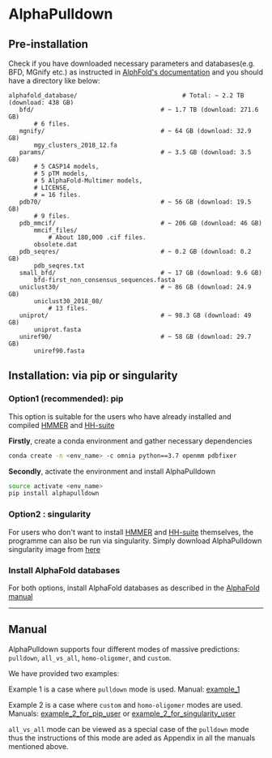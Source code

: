 # AlphaPulldown

## Pre-installation
Check if you have downloaded necessary parameters and databases(e.g. BFD, MGnify etc.) as instructed in [AlphFold's documentation](https://github.com/deepmind/alphafold) and you should have a directory like below:
 ```
 alphafold_database/                             # Total: ~ 2.2 TB (download: 438 GB)
    bfd/                                   # ~ 1.7 TB (download: 271.6 GB)
        # 6 files.
    mgnify/                                # ~ 64 GB (download: 32.9 GB)
        mgy_clusters_2018_12.fa
    params/                                # ~ 3.5 GB (download: 3.5 GB)
        # 5 CASP14 models,
        # 5 pTM models,
        # 5 AlphaFold-Multimer models,
        # LICENSE,
        # = 16 files.
    pdb70/                                 # ~ 56 GB (download: 19.5 GB)
        # 9 files.
    pdb_mmcif/                             # ~ 206 GB (download: 46 GB)
        mmcif_files/
            # About 180,000 .cif files.
        obsolete.dat
    pdb_seqres/                            # ~ 0.2 GB (download: 0.2 GB)
        pdb_seqres.txt
    small_bfd/                             # ~ 17 GB (download: 9.6 GB)
        bfd-first_non_consensus_sequences.fasta
    uniclust30/                            # ~ 86 GB (download: 24.9 GB)
        uniclust30_2018_08/
            # 13 files.
    uniprot/                               # ~ 98.3 GB (download: 49 GB)
        uniprot.fasta
    uniref90/                              # ~ 58 GB (download: 29.7 GB)
        uniref90.fasta
 ```

## Installation: via pip or singularity 

### Option1 (recommended): pip
This option is suitable for the users who have already installed and compiled [HMMER](http://hmmer.org/documentation.html) and [HH-suite](https://github.com/soedinglab/hh-suite)

**Firstly**, create a conda environment and gather necessary dependencies 
```bash
conda create -n <env_name> -c omnia python==3.7 openmm pdbfixer
````
**Secondly**, activate the environment and install AlphaPulldown
```bash
source activate <env_name>
pip install alphapulldown
```
### Option2 : singularity
For users who don't want to install [HMMER](http://hmmer.org/documentation.html) and [HH-suite](https://github.com/soedinglab/hh-suite) themselves, the programme can also be run via singularity. Simply download AlphaPulldown singularity image from [here](https://oc.embl.de/index.php/s/KR8d4m8ASN9p3gs)

### Install AlphaFold databases
For both options, install AlphaFold databases as described in the [AlphaFold manual](https://github.com/deepmind/alphafold#genetic-databases)

------

## Manual
AlphaPulldown supports four different modes of massive predictions: ```pulldown```, ```all_vs_all```, ```homo-oligomer```, and ```custom```.

We have provided two examples:

Example 1 is a case where ```pulldown``` mode is used. Manual: [example_1](./example_1.md)

Example 2 is a case where ```custom``` and ```homo-oligomer``` modes are used. Manuals: [example_2_for_pip_user](./example_2_for_pip_user.md) or [example_2_for_singularity_user](./example_2_for_singularity_user.md)

```all_vs_all``` mode can be viewed as a special case of the ```pulldown``` mode thus the instructions of this mode are aded as Appendix in all the manuals mentioned above. 
